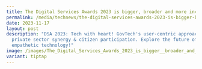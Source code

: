 ```yaml
---
title: The Digital Services Awards 2023 is bigger, broader and more inclusive
permalink: /media/technews/the-digital-services-awards-2023-is-bigger-broader-and-more-inclusive/
date: 2023-11-17
layout: post
description: "DSA 2023: Tech with heart! GovTech's user-centric approach,
  private sector synergy & citizen participation. Explore the future of
  empathetic technology!"
image: /images/The_Digital_Services_Awards_2023_is_bigger__broader_and_more_inclusive.jpg
variant: tiptap
---
```

<p></p>